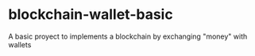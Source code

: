 # blockchain-wallet-basic
A basic proyect to implements a blockchain by exchanging "money" with wallets
